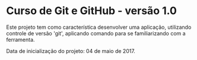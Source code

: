 # Curso de Git e GitHub - versão 1.0

Este projeto tem como característica desenvolver uma aplicação, utilizando controle de versão 'git', aplicando comando para se familiarizando com a ferramenta.

Data de inicialização do projeto: 04 de maio de 2017.

